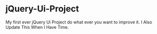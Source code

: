 
# jQuery-Ui-Project
My first ever jQuery Ui Project do what ever you want to improve it. I Also Update This When I Have Time.
